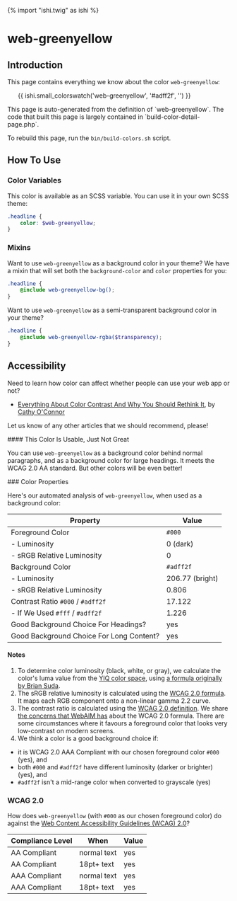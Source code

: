 {% import "ishi.twig" as ishi %}
# web-greenyellow

## Introduction

This page contains everything we know about the color `web-greenyellow`:

<div class="grid">
    <div class="cell">
        <div class="swatch">
            <ul>
                {{ ishi.small_colorswatch('web-greenyellow', '#adff2f', '') }}
            </ul>
        </div>
    </div>
</div>

<div class="callout attention" markdown="1">
This page is auto-generated from the definition of `web-greenyellow`. The code that built this page is largely contained in `build-color-detail-page.php`.

To rebuild this page, run the `bin/build-colors.sh` script.
</div>

## How To Use

### Color Variables

This color is available as an SCSS variable. You can use it in your own SCSS theme:

```scss
.headline {
    color: $web-greenyellow;
}
```

### Mixins

Want to use `web-greenyellow` as a background color in your theme? We have a mixin that will set both the `background-color` and `color` properties for you:

```scss
.headline {
    @include web-greenyellow-bg();
}
```

Want to use `web-greenyellow` as a semi-transparent background color in your theme?

```scss
.headline {
    @include web-greenyellow-rgba($transparency);
}
```

## Accessibility

Need to learn how color can affect whether people can use your web app or not?

* [Everything About Color Contrast And Why You Should Rethink It](https://www.smashingmagazine.com/2014/10/color-contrast-tips-and-tools-for-accessibility/), by [Cathy O'Connor](http://www.twitter.com/cagocon)

Let us know of any other articles that we should recommend, please!
<div class="callout warning" markdown="1">
#### This Color Is Usable, Just Not Great

You can use `web-greenyellow` as a background color behind normal paragraphs, and as a background color for large headings. It meets the WCAG 2.0 AA standard. But other colors will be even better!
</div>
### Color Properties

Here's our automated analysis of `web-greenyellow`, when used as a background color:

Property | Value
---------|------
Foreground Color | `#000`
- Luminosity | 0 (dark)
- sRGB Relative Luminosity | 0
Background Color | `#adff2f`
- Luminosity | 206.77 (bright)
- sRGB Relative Luminosity | 0.806
Contrast Ratio `#000` / `#adff2f` | 17.122
- If We Used `#fff` / `#adff2f` | 1.226
Good Background Choice For Headings? | yes
Good Background Choice For Long Content? | yes

#### Notes

1. To determine color luminosity (black, white, or gray), we calculate the color's luma value from the [YIQ color space](https://en.wikipedia.org/wiki/YIQ), using [a formula originally by Brian Suda](https://24ways.org/2010/calculating-color-contrast/).
1. The sRGB relative luminosity is calculated using the [WCAG 2.0 formula](https://www.w3.org/TR/WCAG20/#relativeluminancedef). It maps each RGB component onto a non-linear gamma 2.2 curve.
1. The contrast ratio is calculated using the [WCAG 2.0 definition](https://www.w3.org/TR/2008/REC-WCAG20-20081211/#contrast-ratiodef). We share [the concerns that WebAIM has](http://webaim.org/blog/wcag-2-1-feedback/) about the WCAG 2.0 formula. There are some circumstances where it favours a foreground color that looks very low-contrast on modern screens.
1. We think a color is a good background choice if:
  - it is WCAG 2.0 AAA Compliant with our chosen foreground color `#000` (yes), and
  - both `#000` and `#adff2f` have different luminosity (darker or brighter) (yes), and
  - `#adff2f` isn't a mid-range color when converted to grayscale (yes)

### WCAG 2.0

How does `web-greenyellow` (with `#000` as our chosen foreground color) do against the [Web Content Accessibility Guidelines (WCAG) 2.0](https://www.w3.org/TR/WCAG20/)?

Compliance Level | When | Value
-----------------|------|------
AA Compliant | normal text | yes
AA Compliant | 18pt+ text | yes
AAA Compliant | normal text | yes
AAA Compliant | 18pt+ text | yes